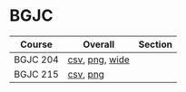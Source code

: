 # BGJC

| Course | Overall | Section |
| ------ | ------- | ------- |
| BGJC 204 | [csv](https://github.com/UCSD-Historical-Enrollment-Data/2025Winter/blob/main/overall/BGJC%20204.csv), [png](https://raw.githubusercontent.com/UCSD-Historical-Enrollment-Data/2025Winter/main/plot_overall/BGJC%20204.png), [wide](https://raw.githubusercontent.com/UCSD-Historical-Enrollment-Data/2025Winter/main/plot_overall_wide/BGJC%20204.png) |  |
| BGJC 215 | [csv](https://github.com/UCSD-Historical-Enrollment-Data/2025Winter/blob/main/overall/BGJC%20215.csv), [png](https://raw.githubusercontent.com/UCSD-Historical-Enrollment-Data/2025Winter/main/plot_overall/BGJC%20215.png) |  |
